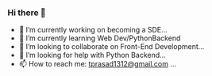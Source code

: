 ### Hi there 👋

- 🔭 I’m currently working on becoming a SDE...
- 🌱 I’m currently learning Web Dev/PythonBackend
- 👯 I’m looking to collaborate on Front-End Development...
- 🤔 I’m looking for help with Python Backend...
- 📫 How to reach me: tprasad1312@gmail.com ...

